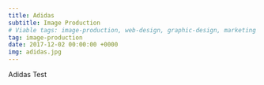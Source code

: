 ```yaml
---
title: Adidas
subtitle: Image Production
# Viable tags: image-production, web-design, graphic-design, marketing
tag: image-production
date: 2017-12-02 00:00:00 +0000
img: adidas.jpg
---
```


Adidas Test
